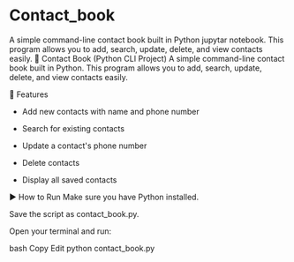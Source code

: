 # Contact_book
A simple command-line contact book built in Python jupytar notebook. This program allows you to add, search, update, delete, and view contacts easily.
📒 Contact Book (Python CLI Project)
A simple command-line contact book built in Python. This program allows you to add, search, update, delete, and view contacts easily.

🔧 Features
* Add new contacts with name and phone number

* Search for existing contacts

* Update a contact's phone number

* Delete contacts

* Display all saved contacts

▶️ How to Run
Make sure you have Python installed.

Save the script as contact_book.py.

Open your terminal and run:

bash
Copy
Edit
python contact_book.py
